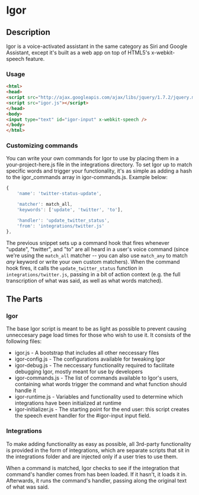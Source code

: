 # Igor

## Description
Igor is a voice-activated assistant in the same category as Siri and Google 
Assistant, except it's built as a web app on top of HTML5's x-webkit-speech
feature.

### Usage
```html
<html>
<head>
<script src="http://ajax.googleapis.com/ajax/libs/jquery/1.7.2/jquery.min.js"></script>
<script src="igor.js"></script>
</head>
<body>
<input type="text" id="igor-input" x-webkit-speech />
</body>
</html>
```

### Customizing commands
You can write your own commands for Igor to use by placing them in a 
your-project-here.js file in the integrations directory. To set Igor up to match
specific words and trigger your functionality, it's as simple as adding a hash
to the igor_commands array in igor-commands.js. Example below:
```javascript
{
	'name': 'twitter-status-update',

	'matcher': match_all,
	'keywords': ['update', 'twitter', 'to'],

	'handler': 'update_twitter_status',
	'from': 'integrations/twitter.js'
},
```

The previous snippet sets up a command hook that fires whenever "update", "twitter", and "to" are all heard in a user's voice command (since we're using the `match_all` matcher -- you can also use `match_any` to match _any_ keyword or write your own custom matchers). When the command hook fires, it calls the `update_twitter_status` function in `integrations/twitter.js`, passing in a bit of action context (e.g. the full transcription of what was said, as well as what words matched).

## The Parts
### Igor
The base Igor script is meant to be as light as possible to prevent causing
unneccesary page load times for those who wish to use it. It consists of the 
following files:

 * igor.js - A bootstrap that includes all other neccessary files
 * igor-config.js - The configurations available for tweaking Igor
 * igor-debug.js - The neccessary functionality required to facilitate debugging
 Igor, mostly meant for use by developers
 * igor-commands.js - The list of commands available to Igor's users, containing
 what words trigger the command and what function should handle it
 * igor-runtime.js - Variables and functionality used to determine which 
 integrations have been initialized at runtime
 * igor-initializer.js - The starting point for the end user: this script 
 creates the speech event handler for the #igor-input input field.

### Integrations
To make adding functionality as easy as possible, all 3rd-party functionality
is provided in the form of integrations, which are separate scripts that sit
in the integrations folder and are injected only if a user tries to use them.

When a command is matched, Igor checks to see if the integration that command's
handler comes from has been loaded. If it hasn't, it loads it in. Afterwards,
it runs the command's handler, passing along the original text of what was said.
